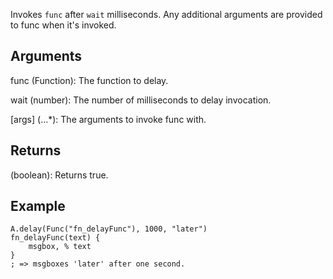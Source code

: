 Invokes `func` after `wait` milliseconds. Any additional arguments are provided to func when it's invoked.


## Arguments
func (Function): The function to delay.

wait (number): The number of milliseconds to delay invocation.

[args] (...*): The arguments to invoke func with.


## Returns
(boolean): Returns true.


## Example
```autohotkey
A.delay(Func("fn_delayFunc"), 1000, "later")
fn_delayFunc(text) {
	msgbox, % text
}
; => msgboxes 'later' after one second.
```
